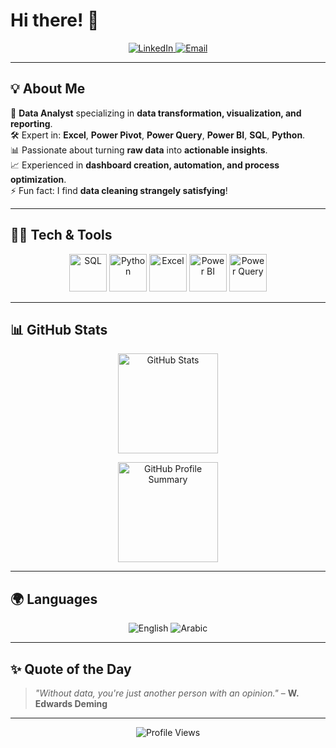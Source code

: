 # Hi there! 👋  

<p align="center">
  <a href="https://www.linkedin.com/in/amr-sakr-433a8a164" target="_blank" rel="noopener noreferrer">
    <img src="https://img.shields.io/badge/LinkedIn-%230077B5.svg?style=for-the-badge&logo=linkedin&logoColor=white" alt="LinkedIn"/>
  </a>  
  <a href="mailto:amrsakrking@gmail.com">
    <img src="https://img.shields.io/badge/Email-D14836?style=for-the-badge&logo=gmail&logoColor=white" alt="Email"/>
  </a>
</p>

---

## 💡 About Me  
💼 **Data Analyst** specializing in **data transformation, visualization, and reporting**.  
🛠 Expert in: **Excel**, **Power Pivot**, **Power Query**, **Power BI**, **SQL**, **Python**.  
📊 Passionate about turning **raw data** into **actionable insights**.  
📈 Experienced in **dashboard creation, automation, and process optimization**.  
⚡ Fun fact: I find **data cleaning strangely satisfying**!  

---

## 🧑‍💻 Tech & Tools  

<p align="center">
  <img src="https://cdn.jsdelivr.net/gh/devicons/devicon/icons/microsoftsqlserver/microsoftsqlserver-plain.svg" alt="SQL" width="60" height="60"/>
  <img src="https://cdn.jsdelivr.net/gh/devicons/devicon/icons/python/python-original.svg" alt="Python" width="60" height="60"/>
  <img src="https://img.icons8.com/color/48/000000/microsoft-excel-2019.png" alt="Excel" width="60" height="60"/>
  <img src="https://img.icons8.com/color/48/000000/power-bi.png" alt="Power BI" width="60" height="60"/>
  <img src="https://img.icons8.com/fluency/48/000000/data-configuration.png" alt="Power Query" width="60" height="60"/>
</p>

---

## 📊 GitHub Stats  

<p align="center">
  <!-- Main GitHub stats card WITHOUT include_all_commits to avoid error -->
  <img 
    src="https://github-readme-stats.vercel.app/api?username=amrsakr93&show_icons=true&theme=radical&count_private=true" 
    alt="GitHub Stats" 
    height="160"
  />
</p>

<p align="center">
  <!-- Alternative Profile Summary Card -->
  <img 
    src="https://github-profile-summary-cards.vercel.app/api/cards/profile-details?username=amrsakr93&theme=radical" 
    alt="GitHub Profile Summary" 
    height="160"
  />
</p>

---

## 🌍 Languages  

<p align="center">
  <img src="https://img.shields.io/badge/English-🇺🇸-blue?style=for-the-badge&labelColor=2E3440&color=5E81AC" alt="English"/>
  <img src="https://img.shields.io/badge/Arabic-🇪🇬-green?style=for-the-badge&labelColor=2E3440&color=A3BE8C" alt="Arabic"/>
</p>

---

## ✨ Quote of the Day  
> *"Without data, you're just another person with an opinion."* – **W. Edwards Deming**

---

<p align="center">
  <img src="https://komarev.com/ghpvc/?username=amrsakr93&color=blueviolet&style=flat&label=Profile+Views" alt="Profile Views"/>
</p>
